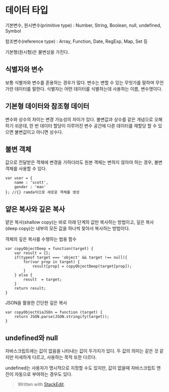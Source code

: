 # 데이터 타입

기본변수, 원시변수(primitive type)
: Number, String, Boolean, null, undefined, Symbol

참조변수(reference type)
: Array, Function, Date, RegExp, Map, Set 등

기본형(원시형)은 불변성을 가진다. 

## 식별자와 변수

보통 식별자와 변수를 혼용하는 경우가 많다. 변수는 변할 수 있는 무엇가를 말하며 무언가란 데이터를 말한다. 식별자는 어떤 데이터를 식별하는데 사용하는 이름, 변수명이다. 

## 기본형 데이터와 참조형 데이터

변수와 상수의 차이는 변경 가능성의 차이가 있다. 불변값과 상수를 같은 개념으로 오해하기 쉬운데, 한 번 데이터 할당이 이루어진 변수 공간에 다른 데이터를 재할당 할 수 있으면 불변값이고 아니면 상수다. 

## 불변 객체

값으로 전달받은 객체에 변경을 가하더라도 원본 객체는 변하지 않아야 하는 경우, 불변객체를 사용할 수 있다. 

```
var user = {
	name : 'scott',
	gender : 'man'
}; //{} ramda식으로 새로운 객체를 생성
```

## 얕은 복사와 깊은 복사

얕은 복사(shallow copy)는 바로 아래 단계의 값만 복사하는 방법이고, 깊은 복사(deep copy)는 내부의 모든 값을 하나씩 찾아서 복사하는 방법이다. 

객체의 깊은 복사를 수행하는 범용 함수
```
var copyObjectDeep = function(target) {
	var result = {};
	if(typeof target === 'object' && target !== null){
		for(var prop in target) {
			result[prop] = copyObjectDeep(target[prop]);
		}
	} else {
		result  = target;
	}
	return result;
}
```

JSON을 활용한 간단한 깊은 복사
```
var copyObjectViaJSOn = function (target) {
	return JSON.parse(JSON.stringify(target));
}
```

## undefined와 null

자바스크립트에는 값이 없음을 나타내는 값이 두가지가 있다. 
두 값의 의미는 같은 것 같지만 미세하게 다르고, 사용하는 목적 또한 다르다. 

undefined는 사용자가 명시적으로 지정할 수도 있지만, 값이 없을때 자바스크립트 엔진이 자동으로 부여하는 경우도 있다. 

> Written with [StackEdit](https://stackedit.io/).
<!--stackedit_data:
eyJoaXN0b3J5IjpbLTcwMzIzNzk5XX0=
-->